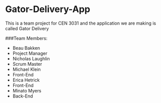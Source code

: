 # Gator-Delivery-App
This is a team project for CEN 3031 and the application we are making is called Gator Delivery

###Team Members:
* Beau Bakken
 * Project Manager
* Nicholas Laughlin
 * Scrum Master
* Michael Klein
 * Front-End
* Erica Hetrick
 * Front-End
* Minato Myers
 * Back-End
